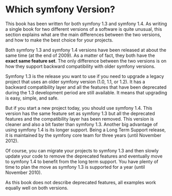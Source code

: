 Which symfony Version?
======================

This book has been written for both symfony 1.3 and symfony 1.4. As writing a
single book for two different versions of a software is quite unusual, this
section explains what are the main differences between the two versions, and
how to make the best choice for your projects.

Both symfony 1.3 and symfony 1.4 versions have been released at about the same
time (at the end of 2009). As a matter of fact, they both have the **exact
same feature set**. The only difference between the two versions is on how
they support backward compatibility with older symfony versions.

Symfony 1.3 is the release you want to use if you need to upgrade a legacy
project that uses an older symfony version (1.0, 1.1, or 1.2). It has a
backward compatibility layer and all the features that have been deprecated
during the 1.3 development period are still available. It means that upgrading
is easy, simple, and safe.

But if you start a new project today, you should use symfony 1.4. This version
has the same feature set as symfony 1.3 but all the deprecated features and
the compatibility layer has been removed. This version is cleaner and also a
bit faster than symfony 1.3. Another big advantage of using symfony 1.4 is its
longer support. Being a Long Term Support release, it is maintained by the
symfony core team for three years (until November 2012).

Of course, you can migrate your projects to symfony 1.3 and then slowly update
your code to remove the deprecated features and eventually move to symfony 1.4
to benefit from the long term support. You have plenty of time to plan the
move as symfony 1.3 is supported for a year (until November 2010).

As this book does not describe deprecated features, all examples work equally
well on both versions.
